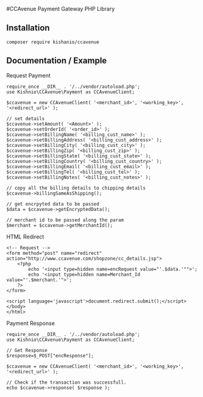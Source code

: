 
#CCAvenue Payment Gateway PHP Library

## Installation

```
composer require kishanio/ccavenue
```

## Documentation / Example

Request Payment

	require_once __DIR__ . '/../vendor/autoload.php'; 
	use Kishnio\CCAvenue\Payment as CCAvenueClient;

	$ccavenue = new CCAvenueClient( '<merchant_id>', '<working_key>', '<redirect_url>' );

	// set details 
	$ccavenue->setAmount( '<Amount>' );
	$ccavenue->setOrderId( '<order_id>' );
	$ccavenue->setBillingName( '<billing_cust_name>' );
	$ccavenue->setBillingAddress( '<billing_cust_address>' );
	$ccavenue->setBillingCity( '<billing_cust_city>' );
	$ccavenue->setBillingZip( '<billing_cust_zip>' );
	$ccavenue->setBillingState( '<billing_cust_state>' );
	$ccavenue->setBillingCountry( '<billing_cust_country>' );
	$ccavenue->setBillingEmail( '<billing_cust_email>' );
	$ccavenue->setBillingTel( '<billing_cust_tel>' );
	$ccavenue->setBillingNotes( '<billing_cust_notes>' );

	// copy all the billing details to chipping details
	$ccavenue->billingSameAsShipping();

	// get encrpyted data to be passed
	$data = $ccavenue->getEncryptedData();

	// merchant id to be passed along the param
	$merchant = $ccavenue->getMerchantId();
	

HTML Redirect

	<!-- Request -->
	<form method="post" name="redirect" action="http://www.ccavenue.com/shopzone/cc_details.jsp"> 
		<?php
			echo '<input type=hidden name=encRequest value="'.$data.'"">';
			echo '<input type=hidden name=Merchant_Id value="'.$merchant.'">';
		?>
	</form>

	<script language='javascript'>document.redirect.submit();</script>
	</body>
	</html>


Payment Response

	require_once __DIR__ . '/../vendor/autoload.php'; 
	use Kishnio\CCAvenue\Payment as CCAvenueClient;

	// Get Response
	$response=$_POST["encResponse"];	

	$ccavenue = new CCAvenueClient( '<merchant_id>', '<working_key>', '<redirect_url>' );

	// Check if the transaction was successfull.
	echo $ccavenue->response( $response );

